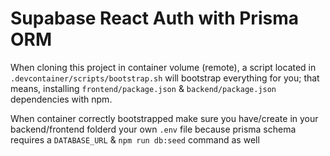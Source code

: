 # Supabase React Auth with Prisma ORM

When cloning this project in container volume (remote), a script located in `.devcontainer/scripts/bootstrap.sh` will bootstrap everything for you; that means, installing `frontend/package.json` & `backend/package.json` dependencies with npm.

When container correctly bootstrapped make sure you have/create in your backend/frontend folderd your own `.env` file because prisma schema requires a `DATABASE_URL` & `npm run db:seed` command as well